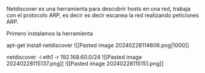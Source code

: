 Netdiscover es una herramienta para descubrir hosts en una red, trabaja con el protocolo ARP, es decir es decir escanea la red realizando peticiones ARP.


Primero instalamos la herramienta

apt-get install netdiscover
![[Pasted image 20240228114606.png|1000]]

netdiscover -i eth1 -r 192.168.60.0/24
![[Pasted image 20240228115137.png]]
![[Pasted image 20240228115151.png]]